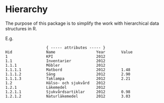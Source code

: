 Hierarchy
=========

The purpose of this package is to simplify the work with hierarchical data structures in R.

E.g.

                      { ----- attributes ----- }  
    Hid               Name                  Year       Value
    1                 KPI                   2012
    1.1               Inventarier           2012
    1.1.1             Möbler                2012
    1.1.1.1           Matbord               2012       1.48
    1.1.1.2           Säng                  2012       2.90
    1.1.1.3           Taklampa              2012       2.21
    1.2               Hälso- och sjukvård   2012
    1.2.1             Läkemedel             2012
    1.2.1.1           Sjukvårdsartiklar     2012       0.98
    1.2.1.2           Naturläkemedel        2012       3.03


   
